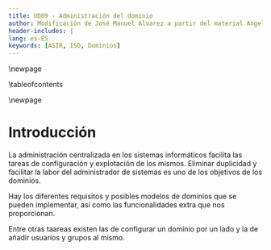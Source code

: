 ```yaml
---
title: UD09 - Administración del dominio
author: Modificación de José Manuel Alvarez a partir del material Angel Berlanas Vicente
header-includes: |
lang: es-ES
keywords: [ASIR, ISO, Dominios]
---
```


\newpage

\tableofcontents

\newpage

# Introducción

La administración centralizada en los sistemas informáticos facilita las tareas de configuración y explotación de los
mismos. Eliminar duplicidad y facilitar la labor del administrador de sistemas es uno de los objetivos de los 
dominios.

Hay los diferentes requisitos y posibles modelos de dominios que se pueden implementar, así como 
las funcionalidades extra que nos proporcionan.

Entre otras taareas existen las de configurar un dominio por un lado y la de añadir usuarios y grupos al mismo.
